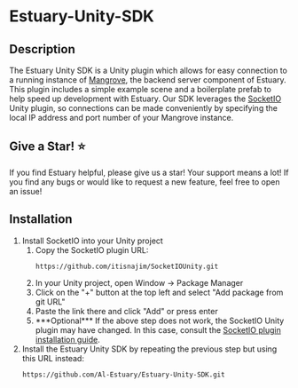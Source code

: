 # Estuary-Unity-SDK

## Description
The Estuary Unity SDK is a Unity plugin which allows for easy connection 
to a running instance of [Mangrove](https://github.com/Al-Estuary/mangrove),
the backend server component of Estuary.  This plugin includes a simple 
example scene and a boilerplate prefab to help speed up development with 
Estuary.  Our SDK leverages the 
[SocketIO](https://github.com/itisnajim/SocketIOUnity)
Unity plugin, so connections can be made conveniently by specifying 
the local IP address and port number of your Mangrove instance.

## Give a Star! ⭐
If you find Estuary helpful, please give us a star!  Your support means a lot! 
If you find any bugs or would like to request a new feature, feel free to open an
issue!
## Installation
<ol>
<li> Install SocketIO into your Unity project
<ol>
<li> Copy the SocketIO plugin URL: 

```https://github.com/itisnajim/SocketIOUnity.git``` 
</li>
<li> In your Unity project, open Window -> Package Manager </li>
<li> Click on the "&#43;" button at the top left and select "Add package from git URL" </li>
<li> Paste the link there and click "Add" or press enter</li>
</li>
<li> ***Optional***  If the above step does not work, the SocketIO Unity plugin 
may have changed.  In this case, consult the 
<a href="https://github.com/itisnajim/SocketIOUnity?tab=readme-ov-file#installation">
SocketIO plugin installation guide</a>.
</li>
</ol>
<li> Install the Estuary Unity SDK by repeating the previous step but using this URL instead:

```https://github.com/Al-Estuary/Estuary-Unity-SDK.git```
</li>